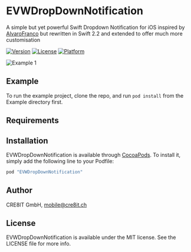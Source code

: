 # EVWDropDownNotification

A simple but yet powerful Swift Dropdown Notification for iOS inspired by [AlvaroFranco](https://github.com/AlvaroFranco/AFDropdownNotification) but rewritten in Swift 2.2 and extended to offer much more customisation

[![Version](https://img.shields.io/cocoapods/v/EVWDropDownNotification.svg?style=flat)](http://cocoapods.org/pods/EVWDropDownNotification)
[![License](https://img.shields.io/cocoapods/l/EVWDropDownNotification.svg?style=flat)](http://cocoapods.org/pods/EVWDropDownNotification)
[![Platform](https://img.shields.io/cocoapods/p/EVWDropDownNotification.svg?style=flat)](http://cocoapods.org/pods/EVWDropDownNotification)



![Example 1](https://github.com/cre8it/EVWDropDownNotification/blob/master/Screenshots/EVWDropdownNotification.gif)

## Example

To run the example project, clone the repo, and run `pod install` from the Example directory first.

## Requirements

## Installation

EVWDropDownNotification is available through [CocoaPods](http://cocoapods.org). To install
it, simply add the following line to your Podfile:

```ruby
pod "EVWDropDownNotification"
```

## Author

CRE8IT GmbH, mobile@cre8it.ch

## License

EVWDropDownNotification is available under the MIT license. See the LICENSE file for more info.
